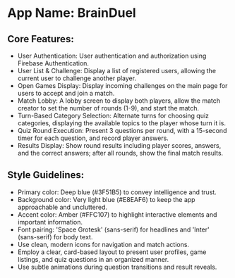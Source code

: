 # **App Name**: BrainDuel

## Core Features:

- User Authentication: User authentication and authorization using Firebase Authentication.
- User List & Challenge: Display a list of registered users, allowing the current user to challenge another player.
- Open Games Display: Display incoming challenges on the main page for users to accept and join a match.
- Match Lobby: A lobby screen to display both players, allow the match creator to set the number of rounds (1-9), and start the match.
- Turn-Based Category Selection: Alternate turns for choosing quiz categories, displaying the available topics to the player whose turn it is.
- Quiz Round Execution: Present 3 questions per round, with a 15-second timer for each question, and record player answers.
- Results Display: Show round results including player scores, answers, and the correct answers; after all rounds, show the final match results.

## Style Guidelines:

- Primary color: Deep blue (#3F51B5) to convey intelligence and trust.
- Background color: Very light blue (#E8EAF6) to keep the app approachable and uncluttered.
- Accent color: Amber (#FFC107) to highlight interactive elements and important information.
- Font pairing: 'Space Grotesk' (sans-serif) for headlines and 'Inter' (sans-serif) for body text.
- Use clean, modern icons for navigation and match actions.
- Employ a clear, card-based layout to present user profiles, game listings, and quiz questions in an organized manner.
- Use subtle animations during question transitions and result reveals.
